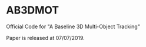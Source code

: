 # AB3DMOT
Official Code for "A Baseline 3D Multi-Object Tracking"

Paper is released at 07/07/2019.
